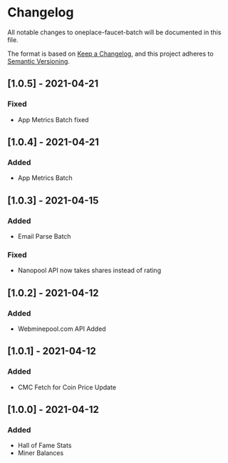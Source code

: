# Changelog

All notable changes to oneplace-faucet-batch will be documented in this file.

The format is based on [Keep a Changelog](https://keepachangelog.com/en/1.0.0/),
and this project adheres to [Semantic Versioning](https://semver.org/spec/v2.0.0.html).

## [1.0.5] - 2021-04-21

### Fixed
- App Metrics Batch fixed

## [1.0.4] - 2021-04-21

### Added
- App Metrics Batch

## [1.0.3] - 2021-04-15

### Added
- Email Parse Batch

### Fixed
- Nanopool API now takes shares instead of rating

## [1.0.2] - 2021-04-12

### Added
- Webminepool.com API Added

## [1.0.1] - 2021-04-12

### Added
- CMC Fetch for Coin Price Update

## [1.0.0] - 2021-04-12

### Added
- Hall of Fame Stats 
- Miner Balances 